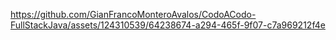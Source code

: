 https://github.com/GianFrancoMonteroAvalos/CodoACodo-FullStackJava/assets/124310539/64238674-a294-465f-9f07-c7a969212f4e

